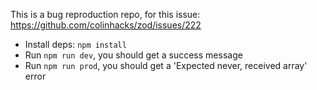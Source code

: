 This is a bug reproduction repo, for this issue: https://github.com/colinhacks/zod/issues/222

- Install deps: `npm install`
- Run `npm run dev`, you should get a success message
- Run `npm run prod`, you should get a 'Expected never, received array' error

